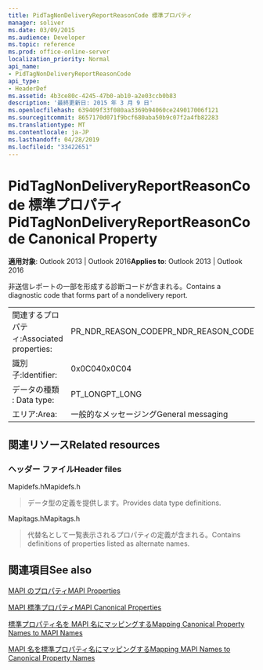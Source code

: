 ```yaml
---
title: PidTagNonDeliveryReportReasonCode 標準プロパティ
manager: soliver
ms.date: 03/09/2015
ms.audience: Developer
ms.topic: reference
ms.prod: office-online-server
localization_priority: Normal
api_name:
- PidTagNonDeliveryReportReasonCode
api_type:
- HeaderDef
ms.assetid: 4b3ce80c-4245-47b0-ab10-a2e03ccb0b83
description: '最終更新日: 2015 年 3 月 9 日'
ms.openlocfilehash: 639409f33f080aa3369b94060ce249017006f121
ms.sourcegitcommit: 8657170d071f9bcf680aba50b9c07f2a4fb82283
ms.translationtype: MT
ms.contentlocale: ja-JP
ms.lasthandoff: 04/28/2019
ms.locfileid: "33422651"
---
```

# <a name="pidtagnondeliveryreportreasoncode-canonical-property"></a><span data-ttu-id="5c7d1-103">PidTagNonDeliveryReportReasonCode 標準プロパティ</span><span class="sxs-lookup"><span data-stu-id="5c7d1-103">PidTagNonDeliveryReportReasonCode Canonical Property</span></span>

  
  
<span data-ttu-id="5c7d1-104">**適用対象**: Outlook 2013 | Outlook 2016</span><span class="sxs-lookup"><span data-stu-id="5c7d1-104">**Applies to**: Outlook 2013 | Outlook 2016</span></span> 
  
<span data-ttu-id="5c7d1-105">非送信レポートの一部を形成する診断コードが含まれる。</span><span class="sxs-lookup"><span data-stu-id="5c7d1-105">Contains a diagnostic code that forms part of a nondelivery report.</span></span>
  
|||
|:-----|:-----|
|<span data-ttu-id="5c7d1-106">関連するプロパティ:</span><span class="sxs-lookup"><span data-stu-id="5c7d1-106">Associated properties:</span></span>  <br/> |<span data-ttu-id="5c7d1-107">PR_NDR_REASON_CODE</span><span class="sxs-lookup"><span data-stu-id="5c7d1-107">PR_NDR_REASON_CODE</span></span>  <br/> |
|<span data-ttu-id="5c7d1-108">識別子:</span><span class="sxs-lookup"><span data-stu-id="5c7d1-108">Identifier:</span></span>  <br/> |<span data-ttu-id="5c7d1-109">0x0C04</span><span class="sxs-lookup"><span data-stu-id="5c7d1-109">0x0C04</span></span>  <br/> |
|<span data-ttu-id="5c7d1-110">データの種類 : </span><span class="sxs-lookup"><span data-stu-id="5c7d1-110">Data type:</span></span>  <br/> |<span data-ttu-id="5c7d1-111">PT_LONG</span><span class="sxs-lookup"><span data-stu-id="5c7d1-111">PT_LONG</span></span>  <br/> |
|<span data-ttu-id="5c7d1-112">エリア:</span><span class="sxs-lookup"><span data-stu-id="5c7d1-112">Area:</span></span>  <br/> |<span data-ttu-id="5c7d1-113">一般的なメッセージング</span><span class="sxs-lookup"><span data-stu-id="5c7d1-113">General messaging</span></span>  <br/> |
   
## <a name="related-resources"></a><span data-ttu-id="5c7d1-114">関連リソース</span><span class="sxs-lookup"><span data-stu-id="5c7d1-114">Related resources</span></span>

### <a name="header-files"></a><span data-ttu-id="5c7d1-115">ヘッダー ファイル</span><span class="sxs-lookup"><span data-stu-id="5c7d1-115">Header files</span></span>

<span data-ttu-id="5c7d1-116">Mapidefs.h</span><span class="sxs-lookup"><span data-stu-id="5c7d1-116">Mapidefs.h</span></span>
  
> <span data-ttu-id="5c7d1-117">データ型の定義を提供します。</span><span class="sxs-lookup"><span data-stu-id="5c7d1-117">Provides data type definitions.</span></span>
    
<span data-ttu-id="5c7d1-118">Mapitags.h</span><span class="sxs-lookup"><span data-stu-id="5c7d1-118">Mapitags.h</span></span>
  
> <span data-ttu-id="5c7d1-119">代替名として一覧表示されるプロパティの定義が含まれる。</span><span class="sxs-lookup"><span data-stu-id="5c7d1-119">Contains definitions of properties listed as alternate names.</span></span>
    
## <a name="see-also"></a><span data-ttu-id="5c7d1-120">関連項目</span><span class="sxs-lookup"><span data-stu-id="5c7d1-120">See also</span></span>



[<span data-ttu-id="5c7d1-121">MAPI のプロパティ</span><span class="sxs-lookup"><span data-stu-id="5c7d1-121">MAPI Properties</span></span>](mapi-properties.md)
  
[<span data-ttu-id="5c7d1-122">MAPI 標準プロパティ</span><span class="sxs-lookup"><span data-stu-id="5c7d1-122">MAPI Canonical Properties</span></span>](mapi-canonical-properties.md)
  
[<span data-ttu-id="5c7d1-123">標準プロパティ名を MAPI 名にマッピングする</span><span class="sxs-lookup"><span data-stu-id="5c7d1-123">Mapping Canonical Property Names to MAPI Names</span></span>](mapping-canonical-property-names-to-mapi-names.md)
  
[<span data-ttu-id="5c7d1-124">MAPI 名を標準プロパティ名にマッピングする</span><span class="sxs-lookup"><span data-stu-id="5c7d1-124">Mapping MAPI Names to Canonical Property Names</span></span>](mapping-mapi-names-to-canonical-property-names.md)

